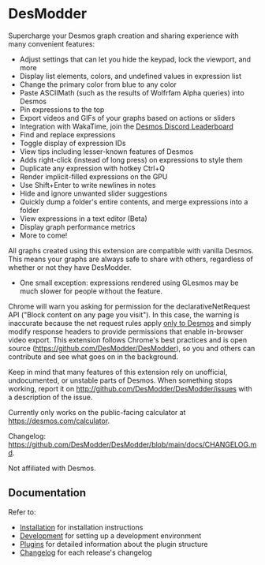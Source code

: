 # DesModder

Supercharge your Desmos graph creation and sharing experience with many convenient features:

- Adjust settings that can let you hide the keypad, lock the viewport, and more
- Display list elements, colors, and undefined values in expression list
- Change the primary color from blue to any color
- Paste ASCIIMath (such as the results of Wolfrfam Alpha queries) into Desmos
- Pin expressions to the top
- Export videos and GIFs of your graphs based on actions or sliders
- Integration with WakaTime, join the [Desmos Discord Leaderboard](https://wakatime.com/leaders/sec/ea0a4e72-e83c-4437-a71f-a71a41a016a7/join/xiynskikiu)
- Find and replace expressions
- Toggle display of expression IDs
- View tips including lesser-known features of Desmos
- Adds right-click (instead of long press) on expressions to style them
- Duplicate any expression with hotkey Ctrl+Q
- Render implicit-filled expressions on the GPU
- Use Shift+Enter to write newlines in notes
- Hide and ignore unwanted slider suggestions
- Quickly dump a folder's entire contents, and merge expressions into a folder
- View expressions in a text editor (Beta)
- Display graph performance metrics
- More to come!

All graphs created using this extension are compatible with vanilla Desmos. This means your graphs are always safe to share with others, regardless of whether or not they have DesModder.

- One small exception: expressions rendered using GLesmos may be much slower for people without the feature.

Chrome will warn you asking for permission for the declarativeNetRequest API ("Block content on any page you visit"). In this case, the warning is inaccurate because the net request rules apply [only to Desmos](https://github.com/DesModder/DesModder/blob/main/public/net_request_rules.json#L21) and simply modify response headers to provide permissions that enable in-browser video export. This extension follows Chrome's best practices and is open source (https://github.com/DesModder/DesModder), so you and others can contribute and see what goes on in the background.

Keep in mind that many features of this extension rely on unofficial, undocumented, or unstable parts of Desmos. When something stops working, report it on http://github.com/DesModder/DesModder/issues with a description of the issue.

Currently only works on the public-facing calculator at https://desmos.com/calculator.

Changelog: https://github.com/DesModder/DesModder/blob/main/docs/CHANGELOG.md.

Not affiliated with Desmos.

## Documentation

Refer to:

- [Installation](/docs/INSTALLATION.md) for installation instructions
- [Development](/docs/DEVELOPMENT.md) for setting up a development environment
- [Plugins](/docs/PLUGINS.md) for detailed information about the plugin structure
- [Changelog](/docs/CHANGELOG.md) for each release's changelog
